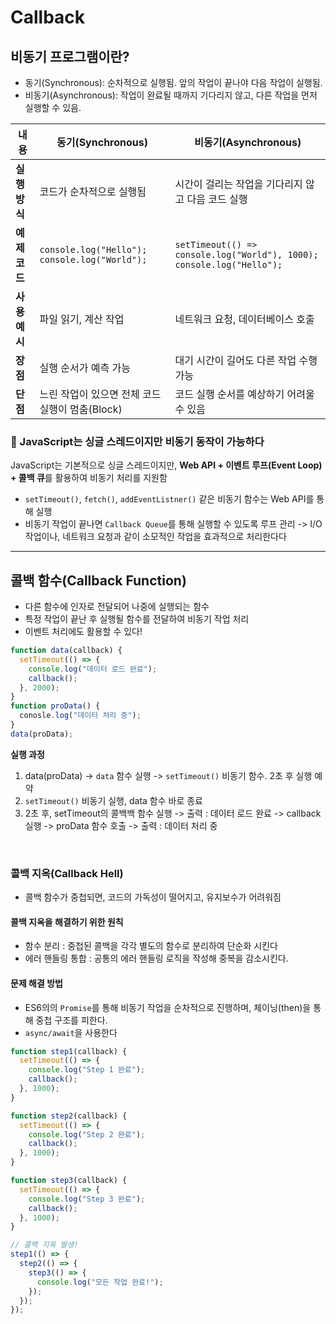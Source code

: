 # Callback

## 비동기 프로그램이란?

- 동기(Synchronous): 순차적으로 실행됨. 앞의 작업이 끝나야 다음 작업이 실행됨.
- 비동기(Asynchronous): 작업이 완료될 때까지 기다리지 않고, 다른 작업을 먼저 실행할 수 있음.

| 내용          | **동기(Synchronous)**                           | **비동기(Asynchronous)**                                              |
| ------------- | ----------------------------------------------- | --------------------------------------------------------------------- |
| **실행 방식** | 코드가 순차적으로 실행됨                        | 시간이 걸리는 작업을 기다리지 않고 다음 코드 실행                     |
| **예제 코드** | `console.log("Hello"); console.log("World");`   | `setTimeout(() => console.log("World"), 1000); console.log("Hello");` |
| **사용 예시** | 파일 읽기, 계산 작업                            | 네트워크 요청, 데이터베이스 호출                                      |
| **장점**      | 실행 순서가 예측 가능                           | 대기 시간이 길어도 다른 작업 수행 가능                                |
| **단점**      | 느린 작업이 있으면 전체 코드 실행이 멈춤(Block) | 코드 실행 순서를 예상하기 어려울 수 있음                              |

### 🔧 JavaScript는 싱글 스레드이지만 비동기 동작이 가능하다

JavaScript는 기본적으로 싱글 스레드이지만, **Web API + 이벤트 루프(Event Loop) + 콜백 큐**를 활용하여 비동기 처리를 지원함

- `setTimeout()`, `fetch()`, `addEventListner()` 같은 비동기 함수는 Web API를 통해 실행
- 비동기 작업이 끝나면 `Callback Queue`를 통해 실행할 수 있도록 루프 관리
  -> I/O 작업이나, 네트워크 요청과 같이 소모적인 작업을 효과적으로 처리한다다

---

## 콜백 함수(Callback Function)

- 다른 함수에 인자로 전달되어 나중에 실행되는 함수
- 특정 작업이 끝난 후 실행될 함수를 전달하여 비동기 작업 처리
- 이벤트 처리에도 활용할 수 있다!

```javascript
function data(callback) {
  setTimeout(() => {
    console.log("데이터 로드 완료");
    callback();
  }, 2000);
}
function proData() {
  conosle.log("데이터 처리 중");
}
data(proData);
```

**실행 과정**

1. data(proData)
   -> `data` 함수 실행
   -> `setTimeout()` 비동기 함수. 2초 후 실행 예약
2. `setTimeout()` 비동기 실행, data 함수 바로 종료
3. 2초 후, setTimeout의 콜백백 함수 실행
   -> 출력 : 데이터 로드 완료
   -> callback 실행 -> proData 함수 호출
   -> 출력 : 데이터 처리 중

<br>

### 콜백 지옥(Callback Hell)

- 콜백 함수가 중첩되면, 코드의 가독성이 떨어지고, 유지보수가 어려워짐

#### 콜백 지옥을 해결하기 위한 원칙

- 함수 분리 : 중첩된 콜백을 각각 별도의 함수로 분리하여 단순화 시킨다
- 에러 핸들링 통합 : 공통의 에러 핸들링 로직을 작성해 중복을 감소시킨다.

#### 문제 해결 방법

- ES6의의 `Promise`를 통해 비동기 작업을 순차적으로 진행하며, 체이닝(then)을 통해 중첩 구조를 피한다.
- `async/await`을 사용한다

```javascript
function step1(callback) {
  setTimeout(() => {
    console.log("Step 1 완료");
    callback();
  }, 1000);
}

function step2(callback) {
  setTimeout(() => {
    console.log("Step 2 완료");
    callback();
  }, 1000);
}

function step3(callback) {
  setTimeout(() => {
    console.log("Step 3 완료");
    callback();
  }, 1000);
}

// 콜백 지옥 발생!
step1(() => {
  step2(() => {
    step3(() => {
      console.log("모든 작업 완료!");
    });
  });
});
```
